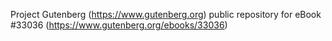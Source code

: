 Project Gutenberg (https://www.gutenberg.org) public repository for eBook #33036 (https://www.gutenberg.org/ebooks/33036)
